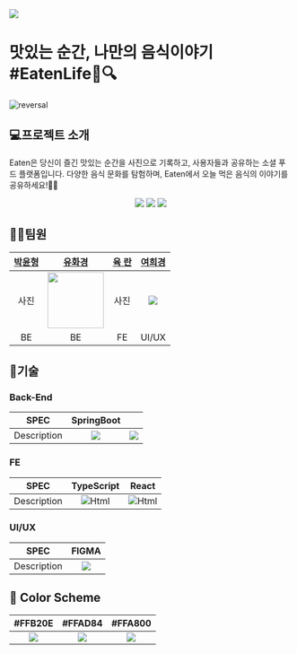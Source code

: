 <img src="https://github.com/hwakyong-Yoo/group4-eaten/assets/144011726/7a9876fa-35c8-48b3-9171-77a6e2b3e0c8" />

# 맛있는 순간, 나만의 음식이야기 #EatenLife🍕🔍
![reversal](https://capsule-render.vercel.app/api?type=Venom&text=맛있는순간,나만의음식이야기&color=6:EEFF00,90:FF8A00&fontColor=F6A508&fontAlign=50&fontSize=30&descAlign=60&descAlignY=50)
## 💻프로젝트 소개
Eaten은 당신이 즐긴 맛있는 순간을 사진으로 기록하고, 사용자들과 공유하는 소셜 푸드 플랫폼입니다. 다양한 음식 문화를 탐험하며, Eaten에서 오늘 먹은 음식의 이야기를 공유하세요!🍷🍴
<div align="center">
	<img src="https://img.shields.io/badge/Java-007396?style=flat&logo=Java&logoColor=white" />
	<img src="https://img.shields.io/badge/HTML5-E34F26?style=flat&logo=HTML5&logoColor=white" />
	<img src="https://img.shields.io/badge/CSS3-1572B6?style=flat&logo=CSS3&logoColor=white" />
</div>

## 👩‍💻팀원
|[박윤형](https://github.com/hello820820)|[유화경](https://github.com/hwakyong-Yoo)|[육 란](https://github.com/Hanrann6) |[여희경](https://github.com/yhee527)|
|:------:|:-----:|:------:|:-----:|
|사진|<img src="https://github.com/hwakyong-Yoo/group4-eaten/assets/129262146/f1d060d3-3bcf-482e-886d-3e8ce4dd2e69" width="100" height="100"/> |사진|<img src="https://github.com/hwakyong-Yoo/group4-eaten/assets/144011726/126ca200-75b9-4ff4-aecd-a39436ab8923"/>|
BE|BE|FE|UI/UX|

## 🔧기술
### Back-End
| SPEC | SpringBoot| |
| :--: | :--:| :--: |
| Description | <img src="https://img.shields.io/badge/Spring%20Boot-6DB33F?style=flat-square&logo=Spring%20Boot&logoColor=black"/> | <img src="https://img.shields.io/badge/Spring%20Boot-ffffff?style=for-the-badge&logo=3.1.0&logoColor=#6DB33F"/>|
### FE
|SPEC | TypeScript | React |
|:------:|:-----:|:-----:|
|Description|<img alt="Html" src ="https://img.shields.io/badge/TypeScript-3178C6?&style=for-the-badge&logo=TypeScript&logoColor=white"/>|<img alt="Html" src ="https://img.shields.io/badge/react-61DAFB?&style=for-the-badge&logo=react&logoColor=white"/>|
### UI/UX
|SPEC |FIGMA | 
|:------:|:-----:|
|Description|<img src="https://github.com/hwakyong-Yoo/group4-eaten/assets/144011726/d9ea3ecb-a09f-460b-a384-e5f50f9ca5be" />|
## 🎨 Color Scheme
| #FFB20E|  #FFAD84 | #FFA800 |
| :--: | :--:| :--: |
| <img src="https://img.shields.io/badge/     -FFB20E?style=flat-square&logoColor=white"/> | <img src="https://img.shields.io/badge/-FFAD84?style=flat-square&logoColor=white"/>|<img src="https://img.shields.io/badge/-FFA800?style=flat-square&logoColor=white"/>|

